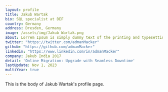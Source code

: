 ```yaml
---
layout: profile
title: Jakub Wartak
bio: SQL specialist at DEF
country: Germany
address: Dresden, Germany
image: /assets/img/Jakub Wartak.png
about: Lorrem Ipsum is simply dummy text of the printing and typesetting industry. Lorem Ipsum has been the industry's standard dummy text ever since the 1500s, when an unknown printer took a galley of type and scrambled it to make a type specimen book. It has survived not only five centuries, but also 
twitter: "https://twitter.com/admanMacker"
github: "https://github.com/admanMacker"
linkedin: "https://www.linkedin.com/in/admanMacker"
company: Jakub India 2017
detail: 'Online Migration: Upgrade with Seamless Downtime'
lastUpdate: Nov 1, 2023
multiYear: true
---
```


This is the body of Jakub Wartak's profile page.